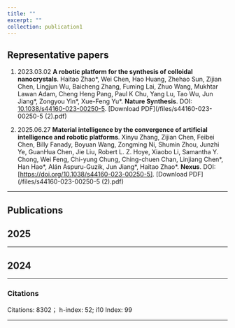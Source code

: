 ```yaml
---
title: ""
excerpt: ""
collection: publication1
---
```


## Representative papers

1. 2023.03.02 **A robotic platform for the synthesis of colloidal nanocrystals**. Haitao Zhao\*, Wei Chen, Hao Huang, Zhehao Sun, Zijian Chen, Lingjun Wu, Baicheng Zhang, Fuming Lai, Zhuo Wang, Mukhtar Lawan Adam, Cheng Heng Pang, Paul K Chu, Yang Lu, Tao Wu, Jun Jiang\*, Zongyou Yin\*, Xue-Feng Yu\*. **Nature Synthesis**. DOI: [10.1038/s44160-023-00250-5](https://doi.org/10.1038/s44160-023-00250-5). [Download PDF](/files/s44160-023-00250-5 (2).pdf)

2. 2025.06.27 **Material intelligence by the convergence of artificial intelligence and robotic platforms**. Xinyu Zhang, Zijian Chen, Feibei Chen, Billy Fanady, Boyuan Wang, Zongming Ni, Shumin Zhou, Junzhi Ye, GuanHua Chen, Jie Liu, Robert L. Z. Hoye, Xiaobo Li, Samantha Y. Chong, Wei Feng, Chi-yung Chung, Ching-chuen Chan, Linjiang Chen*, Han Hao*, Alán Aspuru-Guzik, Jun Jiang*, Haitao Zhao*. **Nexus**. DOI: [https://doi.org/10.1038/s44160-023-00250-5]. [Download PDF](/files/s44160-023-00250-5 (2).pdf)

---
## Publications

## 2025

---
## 2024

---

### Citations

Citations: 8302； h-index: 52; i10 Index: 99

---

